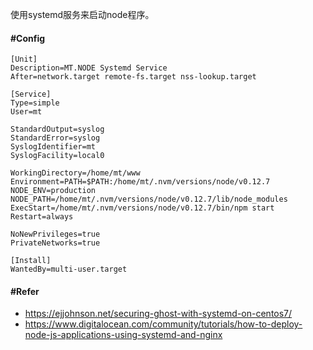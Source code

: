 


使用systemd服务来启动node程序。

#### #Config
```
[Unit]
Description=MT.NODE Systemd Service
After=network.target remote-fs.target nss-lookup.target

[Service]
Type=simple
User=mt

StandardOutput=syslog
StandardError=syslog
SyslogIdentifier=mt
SyslogFacility=local0

WorkingDirectory=/home/mt/www
Environment=PATH=$PATH:/home/mt/.nvm/versions/node/v0.12.7 NODE_ENV=production NODE_PATH=/home/mt/.nvm/versions/node/v0.12.7/lib/node_modules
ExecStart=/home/mt/.nvm/versions/node/v0.12.7/bin/npm start
Restart=always

NoNewPrivileges=true
PrivateNetworks=true

[Install]
WantedBy=multi-user.target
```

#### #Refer

- https://ejjohnson.net/securing-ghost-with-systemd-on-centos7/
- https://www.digitalocean.com/community/tutorials/how-to-deploy-node-js-applications-using-systemd-and-nginx